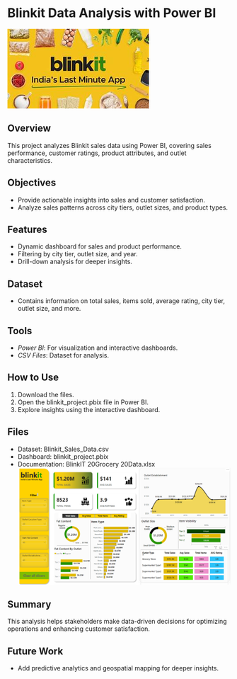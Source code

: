 # Blinkit Data Analysis with Power BI

![Blinkit Logo](https://github.com/SaiKumarGunti08/Power-BI-Project-blinkit-/blob/main/blinkit%20image.jpg)

## Overview
This project analyzes Blinkit sales data using Power BI, covering sales performance, customer ratings, product attributes, and outlet characteristics.

## Objectives
- Provide actionable insights into sales and customer satisfaction.
- Analyze sales patterns across city tiers, outlet sizes, and product types.

## Features
- Dynamic dashboard for sales and product performance.
- Filtering by city tier, outlet size, and year.
- Drill-down analysis for deeper insights.

## Dataset
- Contains information on total sales, items sold, average rating, city tier, outlet size, and more.

## Tools
- *Power BI*: For visualization and interactive dashboards.
- *CSV Files*: Dataset for analysis.

## How to Use
1. Download the files.
2. Open the blinkit_project.pbix file in Power BI.
3. Explore insights using the interactive dashboard.

## Files
- Dataset: Blinkit_Sales_Data.csv
- Dashboard: blinkit_project.pbix
- Documentation: BlinkIT 20Grocery 20Data.xlsx
![DashBoard Screen Short](https://github.com/SaiKumarGunti08/Power-BI-Project-blinkit-/blob/main/Screenshot%202024-12-07%20143021.png)

## Summary
This analysis helps stakeholders make data-driven decisions for optimizing operations and enhancing customer satisfaction.

## Future Work
- Add predictive analytics and geospatial mapping for deeper insights.
